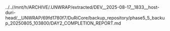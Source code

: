 ../..//mnt/h/ARCHIVE/.UNWRAP/extracted/DEV__2025-08-17__1833__host-duri-head/__UNWRAP/69fd1780f7/DuRiCore/backup_repository/phase5_5_backup_20250805_103800/DAY2_COMPLETION_REPORT.md